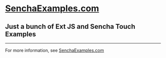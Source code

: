 # [SenchaExamples.com](http://senchaexamples.com/) #
## Just a bunch of Ext JS and Sencha Touch Examples ##

---

For more information, see [SenchaExamples.com](http://senchaexamples.com/)